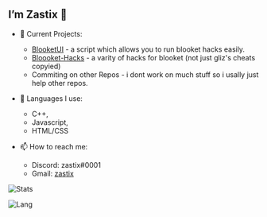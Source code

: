 ## I’m Zastix 👋

- 👀 Current Projects:
  - [BlooketUI](https://github.com/ZasticBradyn/Blooket-CheatHUB) - a script which allows you to run blooket hacks easily.
  - [Bloooket-Hacks](https://github.com/ZasticBradyn/Blooket-Hacks) - a varity of hacks for blooket (not just gliz's cheats copyied)
  - Commiting on other Repos - i dont work on much stuff so i usally just help other repos.
  
  
- 🌱 Languages I use:
  - C++,
  - Javascript,
  - HTML/CSS
  
- 📫 How to reach me:
  - Discord: zastix#0001
  - Gmail: [zastix](https://mail.google.com/mail/?view=cm&fs=1&to=zastixxoncrack@gmail.com&su=Contact%20Me)

![Stats](https://github-readme-stats.vercel.app/api?username=ZasticBradyn&count_private=true&show_icons=true&theme=dark)

![Lang](https://github-readme-stats.vercel.app/api/top-langs/?username=ZasticBradyn&theme=dark)
